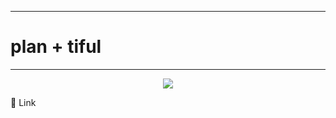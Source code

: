 ------------
# plan + tiful 
------------
<p align="center">
  <img src="https://github.com/hennie-yun/Plantiful/issues/84#issue-1806182000">
</p>

🔗 Link

